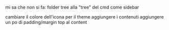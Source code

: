 mi sa che non si fa:
folder tree alla "tree" del cmd come sidebar




cambiare il colore dell'icona per il theme
aggiungere i contenuti
aggiungere un po di padding/margin top al content